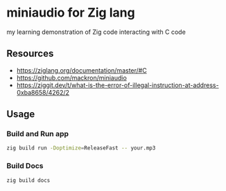 
# miniaudio for Zig lang

my learning demonstration of Zig code interacting with C code

## Resources

- https://ziglang.org/documentation/master/#C
- https://github.com/mackron/miniaudio
- https://ziggit.dev/t/what-is-the-error-of-illegal-instruction-at-address-0xba8658/4262/2

## Usage

### Build and Run app

```sh
zig build run -Doptimize=ReleaseFast -- your.mp3
```

### Build Docs

```sh
zig build docs
```
